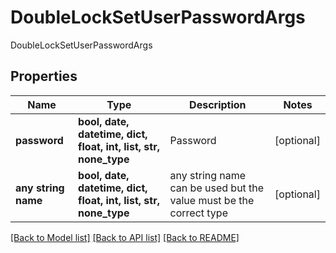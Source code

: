 # DoubleLockSetUserPasswordArgs

DoubleLockSetUserPasswordArgs

## Properties
Name | Type | Description | Notes
------------ | ------------- | ------------- | -------------
**password** | **bool, date, datetime, dict, float, int, list, str, none_type** | Password | [optional] 
**any string name** | **bool, date, datetime, dict, float, int, list, str, none_type** | any string name can be used but the value must be the correct type | [optional]

[[Back to Model list]](../README.md#documentation-for-models) [[Back to API list]](../README.md#documentation-for-api-endpoints) [[Back to README]](../README.md)


